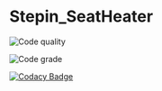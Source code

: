 # Stepin_SeatHeater

![Code quality](https://www.code-inspector.com/project/28890/score/svg)

![Code grade](https://www.code-inspector.com/project/28890/status/svg)

[![Codacy Badge](https://app.codacy.com/project/badge/Grade/4a6da16dd66a4128b3cf7ae15b815d3d)](https://www.codacy.com/gh/Sandeepmd-1999/Stepin_SeatHeater/dashboard?utm_source=github.com&amp;utm_medium=referral&amp;utm_content=Sandeepmd-1999/Stepin_SeatHeater&amp;utm_campaign=Badge_Grade)
